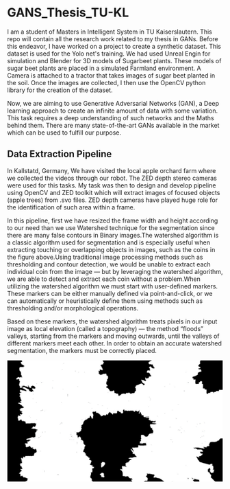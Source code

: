 # GANS_Thesis_TU-KL
I am a student of Masters in Intelligent System in TU Kaiserslautern. This repo will contain all the research work related to my thesis in GANs. Before this endeavor, I have worked on a project to create a synthetic dataset. This dataset is used for the Yolo net's training. We had used Unreal Engin for simulation and Blender for 3D models of Sugarbeet plants. These models of sugar beet plants are placed in a simulated Farmland environment. A Camera is attached to a tractor that takes images of sugar beet planted in the soil.  Once the images are collected, I  then use the OpenCV python library for the creation of the dataset. 

Now, we are aiming to use Generative Adversarial Networks (GAN), a Deep learning approach to create an infinite amount of data with some variation. This task requires a deep understanding of such networks and the Maths behind them. There are many state-of-the-art GANs available in the market which can be used to fulfill our purpose. 

## Data Extraction Pipeline

In Kallstatd, Germany, We have visited the local apple orchard farm where we collected the videos through our robot. The ZED depth stereo cameras were used for this tasks. My task was then to design and develop pipeline using OpenCV and ZED toolkit which will extract images of focused objects (apple trees) from .svo files. ZED depth cameras have played huge role for the identification of such area within a frame. 

In this pipeline, first we have resized the frame width and height according to our need than we use Watershed technique for the segmentation since there are many false contours in Binary images.The watershed algorithm is a classic algorithm used for segmentation and is especially useful when extracting touching or overlapping objects in images, such as the coins in the figure above.Using traditional image processing methods such as thresholding and contour detection, we would be unable to extract each individual coin from the image — but by leveraging the watershed algorithm, we are able to detect and extract each coin without a problem.When utilizing the watershed algorithm we must start with user-defined markers. These markers can be either manually defined via point-and-click, or we can automatically or heuristically define them using methods such as thresholding and/or morphological operations.

Based on these markers, the watershed algorithm treats pixels in our input image as local elevation (called a topography) — the method “floods” valleys, starting from the markers and moving outwards, until the valleys of different markers meet each other. In order to obtain an accurate watershed segmentation, the markers must be correctly placed.


<p align="center">
  <img align="center" src="Images/watershed0.jpg">
</p>


